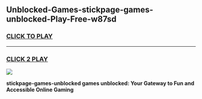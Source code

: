 
## Unblocked-Games-stickpage-games-unblocked-Play-Free-w87sd
<h3>
<a href="https://premium76.site?title=stickpage-games-unblocked&ref=10A">CLICK TO PLAY</a></h3>
<hr>

<h3>
<a href="https://premium76.site?title=stickpage-games-unblocked&ref=10A">CLICK 2 PLAY</a>
  
</h3>

<a href="https://premium76.site?title=stickpage-games-unblocked&ref=10A"><img src="https://clearcache.store/games.png"></a>


**stickpage-games-unblocked games unblocked: Your Gateway to Fun and Accessible Online Gaming**
